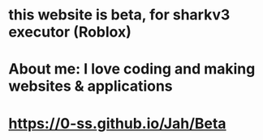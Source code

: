 # this website is beta, for sharkv3 executor (Roblox)
# About me: I love coding and making websites & applications
# https://0-ss.github.io/Jah/Beta
